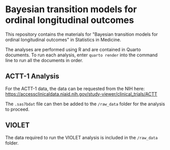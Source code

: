 # Bayesian transition models for ordinal longitudinal outcomes

This repository contains the materials for "Bayesian transition models for ordinal longitudinal outcomes" in Statistics in Medicine.

The analyses are performed using R and are contained in Quarto documents. To run each analysis, enter `quarto render` into the command line to run all the documents in order.

## ACTT-1 Analysis

For the ACTT-1 data, the data can be requested from the NIH here: <https://accessclinicaldata.niaid.nih.gov/study-viewer/clinical_trials/ACTT>

The `.sas7bdat` file can then be added to the `/raw_data` folder for the analysis to proceed.

## VIOLET 

The data required to run the VIOLET analysis is included in the `/raw_data` folder.